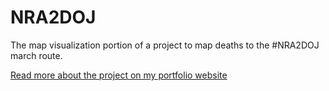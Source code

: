 # NRA2DOJ

The map visualization portion of a project to map deaths to the #NRA2DOJ march route.

[Read more about the project on my portfolio website](http://cathrynploehn.com/blog/2017/07/26/nra2doj/)